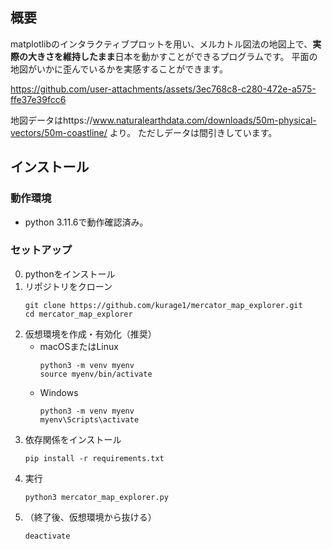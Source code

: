 ## 概要

matplotlibのインタラクティブプロットを用い、メルカトル図法の地図上で、**実際の大きさを維持したまま**日本を動かすことができるプログラムです。
平面の地図がいかに歪んでいるかを実感することができます。


https://github.com/user-attachments/assets/3ec768c8-c280-472e-a575-ffe37e39fcc6


地図データはhttps://www.naturalearthdata.com/downloads/50m-physical-vectors/50m-coastline/ より。
ただしデータは間引きしています。

## インストール

### 動作環境
 - python 3.11.6で動作確認済み。

### セットアップ
0. pythonをインストール
1. リポジトリをクローン
    ```shell
    git clone https://github.com/kurage1/mercator_map_explorer.git
    cd mercator_map_explorer
    ```
3. 仮想環境を作成・有効化（推奨）
   - macOSまたはLinux
     ```shell
     python3 -m venv myenv
     source myenv/bin/activate
     ```
   - Windows
     ```shell
     python3 -m venv myenv
     myenv\Scripts\activate
     ```
4. 依存関係をインストール
    ```shell
    pip install -r requirements.txt
    ```
5. 実行
    ```shell
    python3 mercator_map_explorer.py
    ```
6. （終了後、仮想環境から抜ける）
    ```shell
    deactivate
    ```

